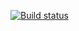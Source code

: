 [![Build status](https://ci.appveyor.com/api/projects/status/i01q4ldmpdpn1ga3?svg=true)](https://ci.appveyor.com/project/SergeyPanama/postman-echo)
